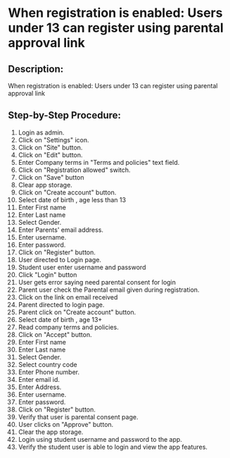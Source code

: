 # When registration is enabled: Users under 13 can register using parental approval link

## Description:

When registration is enabled: Users under 13 can register using parental approval link

## Step-by-Step Procedure:

1. Login as admin.
2. Click on "Settings" icon.
3. Click on "Site" button.
4. Click on "Edit" button.
5. Enter Company terms in "Terms and policies" text field.
6. Click on "Registration allowed" switch.
7. Click on "Save" button
8. Clear app storage.
9. Click on "Create account" button.
10. Select date of birth , age less than 13
11. Enter First name 
12. Enter Last name 
13. Select Gender. 
14. Enter Parents' email address. 
15. Enter username. 
16. Enter password. 
17. Click on "Register" button. 
18. User directed to Login page. 
19. Student user enter username and password
20. Click "Login" button
21. User gets error saying need parental consent for login 
22. Parent user check the Parental email given during registration. 
23. Click on the link on email received 
24. Parent directed to login page. 
25. Parent click on "Create account" button. 
26. Select date of birth , age 13+ 
27. Read company terms and policies. 
28. Click on "Accept" button. 
29. Enter First name 
30. Enter Last name 
31. Select Gender. 
32. Select country code 
33. Enter Phone number. 
34. Enter email id. 
35. Enter Address. 
36. Enter username. 
37. Enter password.
38. Click on "Register" button. 
39. Verify that user is parental consent page. 
40. User clicks on "Approve" button. 
41. Clear the app storage. 
42. Login using student username and password to the app. 
43. Verify the student user is able to login and view the app features.